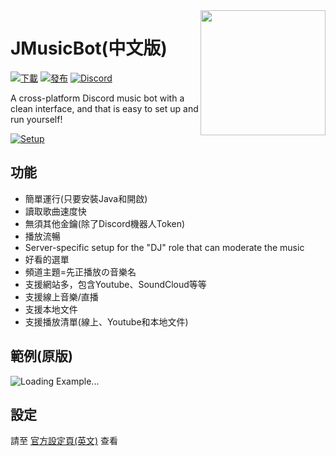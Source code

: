 <img align="right" src="https://i.imgur.com/zrE80HY.png" height="200" width="200">

# JMusicBot(中文版)

[![下載](https://img.shields.io/github/downloads/jagrosh/MusicBot/total.svg)](https://github.com/jagrosh/MusicBot/releases/latest)
[![發布](https://img.shields.io/github/release/jagrosh/MusicBot.svg)](https://github.com/jagrosh/MusicBot/releases/latest)
[![Discord](https://discordapp.com/api/guilds/147698382092238848/widget.png)](https://discord.gg/0p9LSGoRLu6Pet0k)<br>

A cross-platform Discord music bot with a clean interface, and that is easy to set up and run yourself!

[![Setup](http://i.imgur.com/VvXYp5j.png)](https://github.com/jagrosh/MusicBot/wiki/Setup)

## 功能
  * 簡單運行(只要安裝Java和開啟)
  * 讀取歌曲速度快
  * 無須其他金鑰(除了Discord機器人Token)
  * 播放流暢
  * Server-specific setup for the "DJ" role that can moderate the music
  * 好看的選單
  * 頻道主題=先正播放の音樂名
  * 支援網站多，包含Youtube、SoundCloud等等
  * 支援線上音樂/直播
  * 支援本地文件
  * 支援播放清單(線上、Youtube和本地文件)

## 範例(原版)
![Loading Example...](https://i.imgur.com/kVtTKvS.gif)

## 設定
請至 [官方設定頁(英文)](https://github.com/jagrosh/MusicBot/wiki/Setup) 查看
